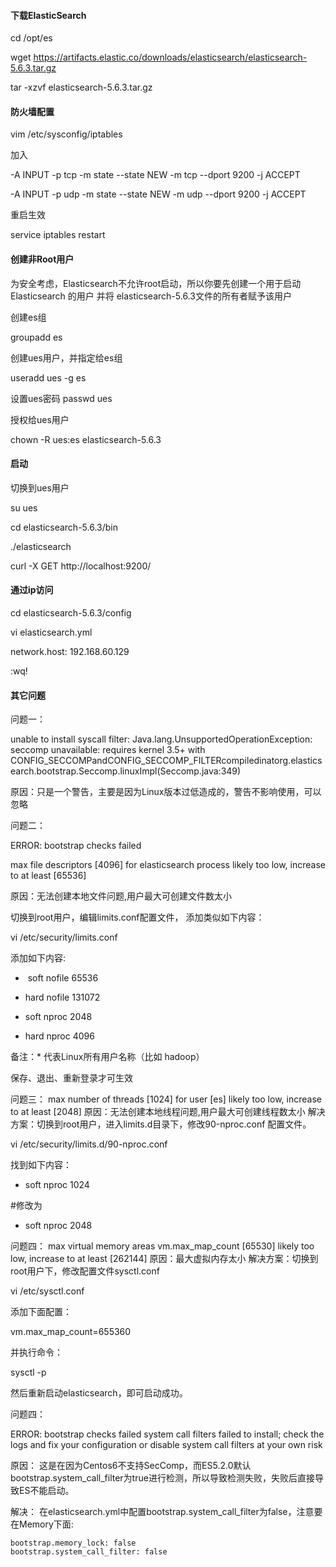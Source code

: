 #### 下载ElasticSearch

cd /opt/es

wget https://artifacts.elastic.co/downloads/elasticsearch/elasticsearch-5.6.3.tar.gz 

tar -xzvf elasticsearch-5.6.3.tar.gz

#### 防火墙配置

vim /etc/sysconfig/iptables

加入

-A INPUT -p tcp -m state --state NEW -m tcp --dport 9200 -j ACCEPT

-A INPUT -p udp -m state --state NEW -m udp --dport 9200 -j ACCEPT

重启生效

service iptables restart

#### 创建非Root用户

为安全考虑，Elasticsearch不允许root启动，所以你要先创建一个用于启动 Elasticsearch 的用户
并将 elasticsearch-5.6.3文件的所有者赋予该用户

创建es组

groupadd es

创建ues用户，并指定给es组

useradd ues -g es

设置ues密码
passwd ues

授权给ues用户

chown -R ues:es elasticsearch-5.6.3

#### 启动

切换到ues用户

su ues

cd elasticsearch-5.6.3/bin

./elasticsearch

curl -X GET http://localhost:9200/

#### 通过ip访问

cd elasticsearch-5.6.3/config

vi elasticsearch.yml

network.host: 192.168.60.129

:wq!


#### 其它问题


问题一：

 unable to install syscall filter:
Java.lang.UnsupportedOperationException: seccomp unavailable: requires kernel 3.5+ with CONFIG_SECCOMPandCONFIG_SECCOMP_FILTERcompiledinatorg.elasticsearch.bootstrap.Seccomp.linuxImpl(Seccomp.java:349)

原因：只是一个警告，主要是因为Linux版本过低造成的，警告不影响使用，可以忽略


问题二：

ERROR: bootstrap checks failed

max file descriptors [4096] for elasticsearch process likely too low, increase to at least [65536]


原因：无法创建本地文件问题,用户最大可创建文件数太小

切换到root用户，编辑limits.conf配置文件， 添加类似如下内容：

vi /etc/security/limits.conf

添加如下内容:


*  soft nofile 65536

* hard nofile 131072

* soft nproc 2048

* hard nproc 4096

备注：* 代表Linux所有用户名称（比如 hadoop）

保存、退出、重新登录才可生效

问题三：
max number of threads [1024] for user [es] likely too low, increase to at least [2048]
原因：无法创建本地线程问题,用户最大可创建线程数太小
解决方案：切换到root用户，进入limits.d目录下，修改90-nproc.conf 配置文件。

vi /etc/security/limits.d/90-nproc.conf

找到如下内容：

* soft nproc 1024

#修改为

* soft nproc 2048

问题四：
max virtual memory areas vm.max_map_count [65530] likely too low, increase to at least [262144]
原因：最大虚拟内存太小
解决方案：切换到root用户下，修改配置文件sysctl.conf

vi /etc/sysctl.conf

添加下面配置：

vm.max_map_count=655360

并执行命令：

sysctl -p

然后重新启动elasticsearch，即可启动成功。


问题四：

ERROR: bootstrap checks failed
system call filters failed to install; check the logs and fix your configuration or disable system call filters at your own risk

原因：
这是在因为Centos6不支持SecComp，而ES5.2.0默认bootstrap.system_call_filter为true进行检测，所以导致检测失败，失败后直接导致ES不能启动。

解决：
在elasticsearch.yml中配置bootstrap.system_call_filter为false，注意要在Memory下面:

````
bootstrap.memory_lock: false
bootstrap.system_call_filter: false
````





